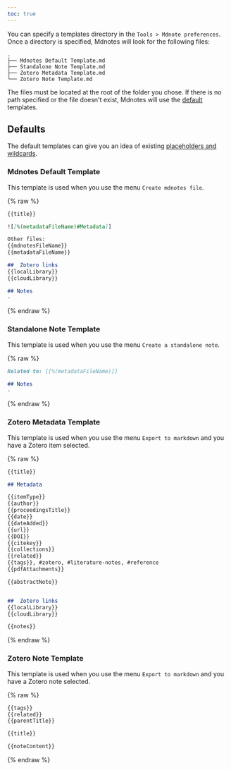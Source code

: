 ```yaml
---
toc: true
---
```


You can specify a templates directory in the `Tools > Mdnote preferences`.
Once a directory is specified, Mdnotes will look for the following files:

```
.
├── Mdnotes Default Template.md
├── Standalone Note Template.md
├── Zotero Metadata Template.md
└── Zotero Note Template.md

```
The files must be located at the root of the folder you chose.
If there is no path specified or the file doesn't exist, Mdnotes will use the [default](#default) templates.

## Defaults

The default templates can give you an idea of existing [placeholders and wildcards](/docs/placeholders).

### Mdnotes Default Template

This template is used when you use the menu `Create mdnotes file`.

{% raw %}

```markdown
{{title}}

![[%(metadataFileName)#Metadata]]

Other files:
{{mdnotesFileName}}
{{metadataFileName}}

##  Zotero links
{{localLibrary}}
{{cloudLibrary}}

## Notes
-
```
{% endraw %}

### Standalone Note Template

This template is used when you use the menu `Create a standalone note`.

{% raw %}

```markdown
Related to: [[%(metadataFileName)]]

## Notes
-
```

{% endraw %}

### Zotero Metadata Template

This template is used when you use the menu `Export to markdown` and you have a Zotero item selected.

{% raw %}

```markdown
{{title}}

## Metadata

{{itemType}}
{{author}}
{{proceedingsTitle}}
{{date}}
{{dateAdded}}
{{url}}
{{DOI}}
{{citekey}}
{{collections}}
{{related}}
{{tags}}, #zotero, #literature-notes, #reference
{{pdfAttachments}}

{{abstractNote}}


##  Zotero links
{{localLibrary}}
{{cloudLibrary}}

{{notes}}
```

{% endraw %}

### Zotero Note Template

This template is used when you use the menu `Export to markdown` and you have a Zotero note selected.

{% raw %}

```markdown
{{tags}}
{{related}}
{{parentTitle}}

{{title}}

{{noteContent}}
```

{% endraw %}
